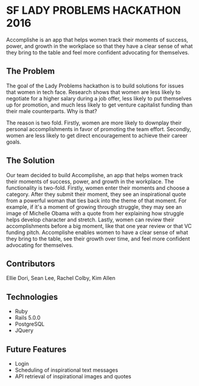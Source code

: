 # SF LADY PROBLEMS HACKATHON 2016
Accomplishe is an app that helps women track their moments of success, power, and growth in the workplace so that they have a clear sense of what they bring to the table and feel more confident advocating for themselves. 

## The Problem

The goal of the Lady Problems hackathon is to build solutions for issues that women in tech face. Research shows that women are less likely to negotiate for a higher salary during a job offer, less likely to put themselves up for promotion, and much less likely to get venture capitalist funding than their male counterparts. Why is that?

The reason is two fold. Firstly, women are more likely to downplay their personal accomplishments in favor of promoting the team effort. Secondly, women are less likely to get direct encouragement to achieve their career goals.

## The Solution

Our team decided to build Accomplishe, an app that helps women track their moments of success, power, and growth in the workplace. The functionality is two-fold. Firstly, women enter their moments and choose a category. After they submit their moment, they see an inspirational quote from a powerful woman that ties back into the theme of that moment. For example, if it's a moment of growing through struggle, they may see an image of Michelle Obama with a quote from her explaining how struggle helps develop character and stretch. Lastly, women can review their accomplishments before a big moment, like that one year review or that VC funding pitch. Accomplishe enables women to have a clear sense of what they bring to the table, see their growth over time, and feel more confident advocating for themselves.

## Contributors
Ellie Dori, Sean Lee, Rachel Colby, Kim Allen

## Technologies
  * Ruby
  * Rails 5.0.0
  * PostgreSQL
  * JQuery

## Future Features
  * Login
  * Scheduling of inspirational text messages
  * API retrieval of inspirational images and quotes

